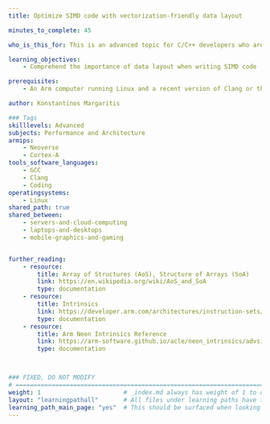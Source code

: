 ```yaml
---
title: Optimize SIMD code with vectorization-friendly data layout

minutes_to_complete: 45

who_is_this_for: This is an advanced topic for C/C++ developers who are interested in improving the performance of SIMD code.

learning_objectives: 
    - Comprehend the importance of data layout when writing SIMD code

prerequisites:
    - An Arm computer running Linux and a recent version of Clang or the GNU compiler (gcc) installed.

author: Konstantinos Margaritis

### Tags
skilllevels: Advanced
subjects: Performance and Architecture
armips:
    - Neoverse
    - Cortex-A
tools_software_languages:
    - GCC
    - Clang
    - Coding
operatingsystems:
    - Linux
shared_path: true
shared_between:
    - servers-and-cloud-computing
    - laptops-and-desktops
    - mobile-graphics-and-gaming


further_reading:
    - resource:
        title: Array of Structures (AoS), Structure of Arrays (SoA)
        link: https://en.wikipedia.org/wiki/AoS_and_SoA
        type: documentation
    - resource:
        title: Intrinsics
        link: https://developer.arm.com/architectures/instruction-sets/intrinsics/
        type: documentation
    - resource:
        title: Arm Neon Intrinsics Reference
        link: https://arm-software.github.io/acle/neon_intrinsics/advsimd.html 
        type: documentation



### FIXED, DO NOT MODIFY
# ================================================================================
weight: 1                       # _index.md always has weight of 1 to order correctly
layout: "learningpathall"       # All files under learning paths have this same wrapper
learning_path_main_page: "yes"  # This should be surfaced when looking for related content. Only set for _index.md of learning path content.
---
```

